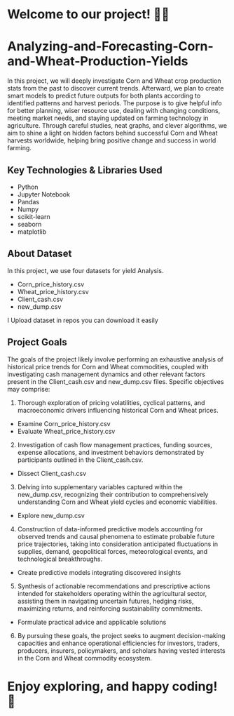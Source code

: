 # Welcome to our project! 🤗🚀
# Analyzing-and-Forecasting-Corn-and-Wheat-Production-Yields
In this project, we will deeply investigate Corn and Wheat crop production stats from the past to discover current trends. Afterward, we plan to create smart models to predict future outputs for both plants according to identified patterns and harvest periods.
The purpose is to give helpful info for better planning, wiser resource use, dealing with changing conditions, meeting market needs, and staying updated on farming technology in agriculture. Through careful studies, neat graphs, and clever algorithms, we aim to shine a light on hidden factors behind successful Corn and Wheat harvests worldwide, helping bring positive change and success in world farming.

## Key Technologies & Libraries Used
* Python
* Jupyter Notebook
* Pandas
* Numpy
* scikit-learn
* seaborn
* matplotlib

## About Dataset
In this project, we use four datasets for yield Analysis.
* Corn_price_history.csv
* Wheat_price_history.csv
* Client_cash.csv
* new_dump.csv
  
I Upload dataset in repos you can download it easily

## Project Goals
The goals of the project likely involve performing an exhaustive analysis of historical price trends for Corn and Wheat commodities, coupled with investigating cash management dynamics and other relevant factors present in the Client_cash.csv and new_dump.csv files. Specific objectives may comprise:

1. Thorough exploration of pricing volatilities, cyclical patterns, and macroeconomic drivers influencing historical Corn and Wheat prices.
* Examine Corn_price_history.csv
* Evaluate Wheat_price_history.csv
2. Investigation of cash flow management practices, funding sources, expense allocations, and investment behaviors demonstrated by participants outlined in the Client_cash.csv.
* Dissect Client_cash.csv
3. Delving into supplementary variables captured within the new_dump.csv, recognizing their contribution to comprehensively understanding Corn and Wheat yield cycles and economic viabilities.
* Explore new_dump.csv
4. Construction of data-informed predictive models accounting for observed trends and causal phenomena to estimate probable future price trajectories, taking into consideration anticipated fluctuations in supplies, demand, geopolitical forces, meteorological events, and technological breakthroughs.
* Create predictive models integrating discovered insights
5. Synthesis of actionable recommendations and prescriptive actions intended for stakeholders operating within the agricultural sector, assisting them in navigating uncertain futures, hedging risks, maximizing returns, and reinforcing sustainability commitments.
* Formulate practical advice and applicable solutions
6. By pursuing these goals, the project seeks to augment decision-making capacities and enhance operational efficiencies for investors, traders, producers, insurers, policymakers, and scholars having vested interests in the Corn and Wheat commodity ecosystem.

# Enjoy exploring, and happy coding! 🎉
